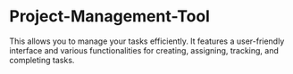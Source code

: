 # Project-Management-Tool
This allows you to manage your tasks efficiently. It features a user-friendly interface and various functionalities for creating, assigning, tracking, and completing tasks.
